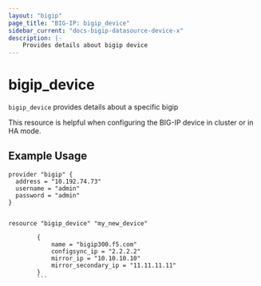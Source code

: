 ```yaml
---
layout: "bigip"
page_title: "BIG-IP: bigip_device"
sidebar_current: "docs-bigip-datasource-device-x"
description: |-
    Provides details about bigip device 
---
```


# bigip\_device

`bigip_device` provides details about a specific bigip

This resource is helpful when configuring the BIG-IP device in cluster or in HA mode. 
## Example Usage


```hcl
provider "bigip" {
  address = "10.192.74.73"
  username = "admin"
  password = "admin"
}


resource "bigip_device" "my_new_device"

        {
            name = "bigip300.f5.com"
            configsync_ip = "2.2.2.2"
            mirror_ip = "10.10.10.10"
            mirror_secondary_ip = "11.11.11.11"
        }
        ```
